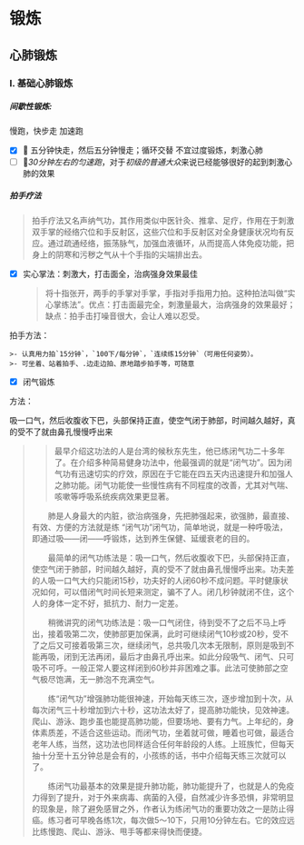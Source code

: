 # 锻炼



## 心肺锻炼



### I. 基础心肺锻炼

##### 间歇性锻炼:

慢跑，快步走 加速跑

- [x] :walking: 五分钟快走，然后五分钟慢走；循环交替 不宜过度锻炼，刺激心肺
- [ ] :running:*30分钟左右的匀速跑*，对于*初级的普通大众*来说已经能够很好的起到刺激心肺的效果

 ##### 拍手疗法

> 拍手疗法又名声纳气功，其作用类似中医针灸、推拿、足疗，作用在于刺激双手掌的经络穴位和手反射区，这些穴位和手反射区对全身健康状况均有反应。通过疏通经络，振荡脉气，加强血液循环，从而提高人体免疫功能，把身上的阴寒和污秽之气从十个手指的尖端排出去。

- [x] 实心掌法：刺激大，打击面全，治病强身效果最佳

  > 将十指张开，两手的手掌对手掌，手指对手指用力拍。这种拍法叫做“实心掌练法”。优点：打击面最完全，刺激量最大，治病强身的效果最好；缺点：拍手击打噪音很大，会让人难以忍受。

拍手方法：

	>- 认真用力拍`15分钟`，`100下/每分钟`，`连续练15分钟`（可用任何姿势）。 
	>- 可坐着、站着拍手、.边走边拍、原地踏步拍手等，可随意





- [x] 闭气锻炼

方法：

吸一口气，然后收腹收下巴，头部保持正直，使空气闭于肺部，时间越久越好，真的受不了就由鼻孔慢慢呼出来



> >最早介绍这功法的人是台湾的候秋东先生，他已练闭气功二十多年了。在介绍多种简易健身功法中，他最强调的就是“闭气功”。因为闭气功有迅速切实的疗效，原因在于它能在四五天内迅速提升和加强人之肺功能。闭气功能使一些慢性病有不同程度的改善，尤其对气喘、咳嗽等呼吸系统疾病效果更显著。
>
> 　　肺是人身最大的内脏，欲治病强身，先把肺强起来，欲强肺，最直接、有效、方便的方法就是练 “闭气功”闭气功，简单地说，就是一种呼吸法，即通过吸——闭——呼锻炼，达到养生保健、延缓衰老的目的。
>
> 　　最简单的闭气功练法是：吸一口气，然后收腹收下巴，头部保持正直，使空气闭于肺部，时间越久越好，真的受不了就由鼻孔慢慢呼出来。功夫差的人吸一口气大约只能闭15秒，功夫好的人闭60秒不成问题。平时健康状况如何，可以借闭气时间长短来测定，骗不了人。闭几秒钟就闭不住，这个人的身体一定不好，抵抗力、耐力一定差。
>
> 　　稍微讲究的闭气功练法是：吸一口气闭住，待到受不了之后不马上呼出，接着吸第二次，使肺部更加保满，此时可继续闭气10秒或20秒，受不了之后又可接着吸第三次，继续闭气，总共吸几次本无限制，原则是吸到不能再吸，闭到无法再闭，最后才由鼻孔呼出来。如此分段吸气、闭气、只可吸不可呼。一般正常人要这样闭到60秒并非困难之事。此法可使肺部之空气极尽饱满，无一肺泡不充满空气。
>
> 　　练“闭气功”增强肺功能很神速，开始每天练三次，逐步增加到十次，从每次闭气三十秒增加到六十秒，这功法太好了，提高肺功能快，见效神速。爬山、游泳、跑步虽也能提高肺功能，但要场地、要有力气。上年纪的，身体素质差，不适合这些运动。而闭气功，坐着就可做，睡着也可做，最适合老年人练，当然，这功法也同样适合任何年龄段的人练。上班族忙，但每天抽十分至十五分钟总是会有的，小孩练的话，书中介绍每天练三次就可以了。
>
> 　　练闭气功最基本的效果是提升肺功能，肺功能提升了，也就是人的免疫力得到了提升，对于外来病毒、病菌的入侵，自然减少许多恐惧，非常明显的现象是，除了避免感冒之外，作者认为练闭气功的重要功效之一是防止得癌。练习者可早晚各练1次，每次做5～10下，只用10分钟左右。它的效应远比练慢跑、爬山、游泳、甩手等都来得快而便捷。

